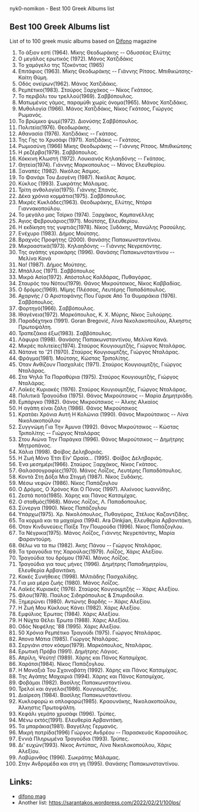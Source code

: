 nyk0-nomikon - Best 100 Greek Albums list

## Best 100 Greek Albums list

List of to 100 greek music albums based on [Difono](http://web.archive.org/web/20060527212336/http://difono.gr/gr/issues/125/index.htm) magazine

1.  Το άξιον εστί (1964). Μίκης Θεοδωράκης -- Οδυσσέας Ελύτης
2.  Ο μεγάλος ερωτικός (1972). Μάνος Χατζιδάκις
3.  Το χαμόγελο της Τζοκόντας (1965)
4.  Επιτάφιος (1963). Μίκης Θεοδωράκης -- Γιάννης Ρίτσος. Μπιθικώτσης-Καίτη Θύμη.
5.  Οδός ονείρων(1962). Μάνος Χατζιδάκις.
6.  Ρεμπέτικο(1983). Σταύρος Ξαρχάκος -- Νίκος Γκάτσος.
7.  Το περιβόλι του τρελλού(1969). Σαββόπουλος.
8.  Ματωμένος γάμος, παραμύθι χωρίς όνομα(1965). Μάνος Χατζιδάκις.
9.  Μυθολογία (1966). Μάνος Χατζιδάκις, Νίκος Γκάτσος, Γιώργος Ρωμανός.
10. Το βρώμικο ψωμί(1972). Διονύσης Σαββόπουλος.
11. Πολιτεία(1976). Θεοδωράκης.
12. Αθανασία (1976). Χατζιδάκις -- Γκάτσος.
13. Της Γης το Χρυσάφι (1971). Χατζιδάκις -- Γκάτσος.
14. Ρωμιοσύνη (1966) Μίκης Θεοδωράκης -- Γιάννης Ρίτσος. Μπιθικώτσης
15. Η ρεζέρβα(1979). Σαββόπουλος.
16. Κόκκινη Κλωστή (1972). Λουκιανός Κηλαηδόνης -- Γκάτσος.
17. Θητεία(1974). Γιάννης Μαρκοπουλος -- Μάνος Ελευθερίου.
18. Ξαναπές (1982). Νικόλας Άσιμος.
19. Το Φανάρι Του Διογένη (1987). Νικόλας Άσιμος.
20. Κύκλος (1993). Σωκράτης Μάλαμας.
21. Τρίτη ανθολογία(1975). Γιάννης Σπανός.
22. Δέκα χρόνια κομμάτια(1975). Σαββόπουλος.
23. Μικρές Κυκλάδες(1963). Θεοδωράκης, Ελύτης, Ντόρα Γιαννακοπούλου.
24. Το μεγάλο μας Τσίρκο (1974). Ξαρχάκος, Καμπανέλλης
25. Άγιος Φεβρουάριος(1971). Μούτσης, Ελευθερίου.
26. Η εκδίκηση της γυφτιάς(1978). Νίκος Ξυδάκης, Μανώλης Ρασούλης.
27. Ενέχυρο (1983). Δήμος Μούτσης.
28. Βραχνός Προφήτης (2000). Θανάσης Παπακωνσταντίνου.
29. Μικροαστικά(1973). Κηλαηδόνης -- Γιάννης Νεγρεπόντης.
30. Της αγάπης γερακάρης (1996). Θανάσης Παπακωνσταντίνου -- Μελίνα Κανά
31. Να! (1987). Δήμος Μούτσης.
32. Μπάλλος (1971). Σαββόπουλος
33. Μικρά Ασία(1972). Απόστολος Καλδάρας, Πυθαγόρας.
34. Σταυρός του Νότου(1979). Θάνος Μικρούτσικος, Νίκος Καββαδίας.
35. Ο δρόμος(1969). Μίμης Πλέσσας, Λευτέρης Παπαδόπουλος.
36. Αχαρνής / Ο Αριστοφάνης Που Γύρισε Από Τα Θυμαράκια (1976). Σαββόπουλος.
37. Φορτηγό(1966). Σαββόπουλος.
38. Ιθαγένεια(1972). Μαρκόπουλος, Κ. Χ. Μύρης, Νίκος Ξυλούρης.
39. Παραδέχτηκα (1991). Goran Bregović, Λίνα Νικολακοπούλου, Άλκηστις Πρωτοψάλτη.
40. Τραπεζάκια έξω(1983). Σαββόπουλος.
41. Λάφυρα (1998). Θανάσης Παπακωνσταντίνου, Μελίνα Κανά.
42. Μικρές πολιτείες(1974). Σταύρος Κουγιουμτζής, Γιώργος Νταλάρας.
43. Νάτανε το '21 (1970). Σταύρος Κουγιουμτζής, Γιώργος Νταλάρας.
44. Φράγμα(1981). Μούτσης, Κώστας Τριπολίτης.
45. Όταν Ανθίζουν Πασχαλιές (1971). Σταύρος Κουγιουμτζής, Γιώργος Νταλάρας.
46. Στα Ψηλά Τα Παραθύρια (1975). Σταύρος Κουγιουμτζής, Γιώργος Νταλάρας.
47. Λαϊκές Κυριακές (1976). Σταύρος Κουγιουμτζής, Γιώργος Νταλάρας.
48. Πολιτικά Τραγούδια (1975). Θάνος Μικρούτσικος -- Μαρία Δημητριάδη.
49. Εμπάργκο (1982). Θάνος Μικρούτσικος -- Άλκης Αλκαίος
50. Η αγάπη είναι ζάλη (1986). Θάνος Μικρούτσικος
51. Κρατάει Χρόνια Αυτή Η Κολώνια (1990). Θάνος Μικρούτσικος -- Λίνα Νικολακοπούλου
52. Συγγνώμη Για Την Άμυνα (1992). Θάνος Μικρούτσικος -- Κώστας Τριπολίτης -- Γιώργος Νταλάρας
53. Στου Αιώνα Την Παράγκα (1996). Θάνος Μικρούτσικος -- Δημήτρης Μητροπάνος.
54. Χάλια (1998). Φοίβος Δεληβοριάς.
55. Η Ζωή Μόνο Έτσι Είν' Ωραία... (1995). Φοίβος Δεληβοριάς.
56. Ένα μεσημέρι(1966). Σταύρος Ξαρχάκος, Νίκος Γκάτσος.
57. Θαλασσογραφίες(1970). Μάνος Λοΐζος, Λευτέρης Παπαδόπουλος.
58. Κοντά Στη Δόξα Μια Στιγμή (1987). Νίκος Ξυδάκης.
59. Μέσω νεφών (1986). Νίκος Παπάζογλου
60. Ο Δρόμος, Ο Χρόνος Και Ο Πόνος (1997). Αλκίνοος Ιωαννίδης.
61. Ζεστά ποτά(1985). Χάρης και Πάνος Κατσιμίχας.
62. Ο σταθμός(1968). Μάνος Λοΐζος, Λ. Παπαδοπουλος.
63. Σύνεργα (1990). Νίκος Παπάζογλου
64. Υπάρχω(1975). Χρ. Νικολόπουλος, Πυθαγόρας, Στέλιος Καζαντζίδης.
65. Τα κορμιά και τα μαχαίρια (1994). Ara Dinkjian, Ελευθερία Αρβανιτάκη.
66. Όταν Κινδυνεύεις Παίξε Την Πουρούδα (1996). Νίκος Παπάζογλου.
67. Τα Νέγρικα(1975). Μάνος Λοΐζος, Γιάννης Νεγρεπόντης, Μαρία Φαραντούρη.
68. Θέλω να τα πω (1982). Άκης Πάνου -- Γιώργος Νταλάρας.
69. Τα τραγούδια της Χαρούλας(1979). Λοΐζος, Χάρις Αλεξίου.
70. Τραγούδια του δρόμου (1974). Μάνος Λοΐζος.
71. Τραγούδια για τους μήνες (1996). Δημήτρης Παπαδημητρίου, Ελευθερία Αρβανιτάκη.
72. Κακές Συνήθειες (1998). Μιλτιάδης Πασχαλίδης.
73. Για μια μέρα ζωής (1980). Μάνος Λοΐζος.
74. Λαϊκές Κυριακές (1976). Σταύρος Κουγιουμτζής -- Χάρις Αλεξίου.
75. Φλου(1978). Παύλος Σιδηρόπουλος & Σπυριδούλα.
76. Ξημερώνει (1980). Αντώνης Βαρδής -- Χάρις Αλεξίου.
77. Η Ζωή Μου Κύκλους Κάνει (1982). Χάρις Αλεξίου.
78. Εμφύλιος Έρωτας (1984). Χάρις Αλεξίου.
79. Η Νύχτα Θέλει Έρωτα (1988). Χάρις Αλεξίου.
80. Οδός Νεφέλης '88 (1995). Χάρις Αλεξίου.
81. 50 Χρόνια Ρεμπέτικο Τραγούδι (1975). Γιώργος Νταλάρας.
82. Άπονα Μάτια (1985). Γιώργος Νταλάρας.
83. Σεργιάνι στον κόσμο(1979). Μαρκόπουλος, Νταλάρας.
84. Ερωτική Πρόβα (1991). Δημήτρης Λάγιος.
85. Απρίλη, Ψεύτη! (1989). Χάρης και Πάνος Κατσιμίχας.
86. Χαράτσι(1984). Νίκος Παπάζογλου.
87. Η Μοναξιά Του Σχοινοβάτη (1992). Χάρης και Πάνος Κατσιμίχας.
88. Της Αγάπης Μαχαιριά (1994). Χάρης και Πάνος Κατσιμίχας.
89. Φοβάμαι (1982). Βασίλης Παπακωνσταντίνου.
90. Τρελοί και άγγελοι(1986). Κουγιουμτζής.
91. Διαίρεση (1984). Βασίλης Παπακωνσταντίνου.
92. Κυκλοφορώ κι οπλοφορώ(1985). Κραουνάκης, Νικολακοπούλου, Άλκηστις Πρωτοψάλτη.
93. Κεφάλι γεμάτο χρυσάφι (1996). Τρύπες.
94. Μένω εκτός(1991). Ελευθερία Αρβανιτάκη.
95. Τα μπαράκια(1981). Βαγγέλης Γερμανός.
96. Μικρή πατρίδα(1996) Γιώργος Ανδρέου -- Παρασκευάς Καρασούλος.
97. Εννιά Πληρωμένα Τραγούδια (1993). Τρύπες.
98. Δι' ευχών(1993). Νίκος Αντύπας, Λίνα Νικολακοπούλου, Χάρις Αλεξίου.
99. Λαβύρινθος (1996). Σωκράτης Μάλαμας.
100. Στην Ανδρομέδα και στη γη (1995). Θανάσης Παπακωνσταντίνου.

## Links:

-   [difono mag](http://web.archive.org/web/20060527212336/http://difono.gr/gr/issues/125/index.htm)
-   Another list: <https://sarantakos.wordpress.com/2022/02/21/100lps/>
